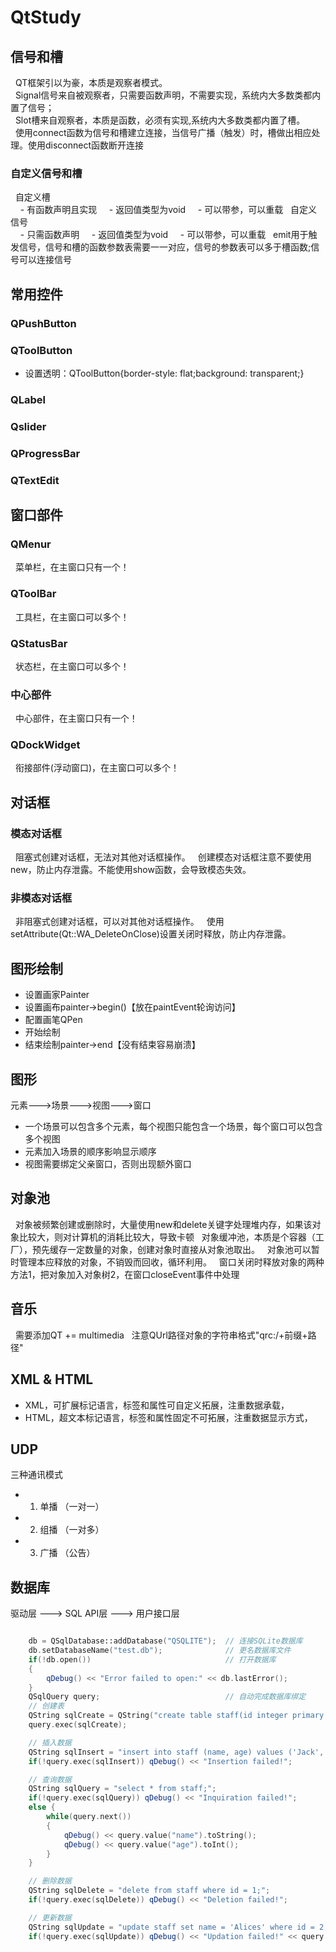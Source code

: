 # QtStudy
## 信号和槽
&nbsp;&nbsp;QT框架引以为豪，本质是观察者模式。<br>
&nbsp;&nbsp;Signal信号来自被观察者，只需要函数声明，不需要实现，系统内大多数类都内置了信号；<br>
&nbsp;&nbsp;Slot槽来自观察者，本质是函数，必须有实现,系统内大多数类都内置了槽。<br>
&nbsp;&nbsp;使用connect函数为信号和槽建立连接，当信号广播（触发）时，槽做出相应处理。使用disconnect函数断开连接<br>
### 自定义信号和槽
&nbsp;&nbsp;自定义槽<br>
&nbsp;&nbsp;&nbsp;&nbsp;- 有函数声明且实现
&nbsp;&nbsp;&nbsp;&nbsp;- 返回值类型为void
&nbsp;&nbsp;&nbsp;&nbsp;- 可以带参，可以重载
&nbsp;&nbsp;自定义信号<br>
&nbsp;&nbsp;&nbsp;&nbsp;- 只需函数声明
&nbsp;&nbsp;&nbsp;&nbsp;- 返回值类型为void
&nbsp;&nbsp;&nbsp;&nbsp;- 可以带参，可以重载
&nbsp;&nbsp;emit用于触发信号，信号和槽的函数参数表需要一一对应，信号的参数表可以多于槽函数;信号可以连接信号<br>
## 常用控件
### QPushButton
### QToolButton
- 设置透明：QToolButton{border-style: flat;background: transparent;}
### QLabel
### Qslider
### QProgressBar
### QTextEdit
## 窗口部件
### QMenur
&nbsp;&nbsp;菜单栏，在主窗口只有一个！
### QToolBar
&nbsp;&nbsp;工具栏，在主窗口可以多个！
### QStatusBar
&nbsp;&nbsp;状态栏，在主窗口可以多个！
### 中心部件
&nbsp;&nbsp;中心部件，在主窗口只有一个！
### QDockWidget
&nbsp;&nbsp;衔接部件(浮动窗口)，在主窗口可以多个！
## 对话框
### 模态对话框
&nbsp;&nbsp;阻塞式创建对话框，无法对其他对话框操作。
&nbsp;&nbsp;创建模态对话框注意不要使用new，防止内存泄露。不能使用show函数，会导致模态失效。
### 非模态对话框
&nbsp;&nbsp;非阻塞式创建对话框，可以对其他对话框操作。
&nbsp;&nbsp;使用setAttribute(Qt::WA_DeleteOnClose)设置关闭时释放，防止内存泄露。
## 图形绘制
- 设置画家Painter
- 设置画布painter->begin()【放在paintEvent轮询访问】
- 配置画笔QPen
- 开始绘制
- 结束绘制painter->end【没有结束容易崩溃】<br>
## 图形
元素--->场景--->视图--->窗口
- 一个场景可以包含多个元素，每个视图只能包含一个场景，每个窗口可以包含多个视图
- 元素加入场景的顺序影响显示顺序
- 视图需要绑定父亲窗口，否则出现额外窗口
## 对象池
&nbsp;&nbsp;对象被频繁创建或删除时，大量使用new和delete关键字处理堆内存，如果该对象比较大，则对计算机的消耗比较大，导致卡顿
&nbsp;&nbsp;对象缓冲池，本质是个容器（工厂），预先缓存一定数量的对象，创建对象时直接从对象池取出。
&nbsp;&nbsp;对象池可以暂时管理本应释放的对象，不销毁而回收，循环利用。
&nbsp;&nbsp;窗口关闭时释放对象的两种方法1，把对象加入对象树2，在窗口closeEvent事件中处理

## 音乐
&nbsp;&nbsp;需要添加QT += multimedia
&nbsp;&nbsp;注意QUrl路径对象的字符串格式"qrc:/+前缀+路径"
## XML & HTML
- XML，可扩展标记语言，标签和属性可自定义拓展，注重数据承载，
- HTML，超文本标记语言，标签和属性固定不可拓展，注重数据显示方式，
## UDP
三种通讯模式
- 1. 单播 （一对一）
- 2. 组播 （一对多）
- 3. 广播 （公告）
## 数据库
驱动层 ---> SQL API层 ---> 用户接口层
```c++

    db = QSqlDatabase::addDatabase("QSQLITE");  // 连接SQLite数据库
    db.setDatabaseName("test.db");              // 更名数据库文件
    if(!db.open())                              // 打开数据库
    {
        qDebug() << "Error failed to open:" << db.lastError();
    }
    QSqlQuery query;                            // 自动完成数据库绑定
    // 创建表
    QString sqlCreate = QString("create table staff(id integer primary key autoincrement, name varchar(20), age int);");
    query.exec(sqlCreate);

    // 插入数据
    QString sqlInsert = "insert into staff (name, age) values ('Jack', 20);";
    if(!query.exec(sqlInsert)) qDebug() << "Insertion failed!";

    // 查询数据
    QString sqlQuery = "select * from staff;";
    if(!query.exec(sqlQuery)) qDebug() << "Inquiration failed!";
    else {
        while(query.next())
        {
            qDebug() << query.value("name").toString();
            qDebug() << query.value("age").toInt();
        }
    }

    // 删除数据
    QString sqlDelete = "delete from staff where id = 1;";
    if(!query.exec(sqlDelete)) qDebug() << "Deletion failed!";

    // 更新数据
    QString sqlUpdate = "update staff set name = 'Alices' where id = 2;";
    if(!query.exec(sqlUpdate)) qDebug() << "Updation failed!" << query.lastError();

```
